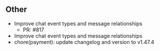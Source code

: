 ## Other

- Improve chat event types and message relationships
   - PR: #817
- Improve chat event types and message relationships
- chore(payment): update changelog and version to v1.47.4

